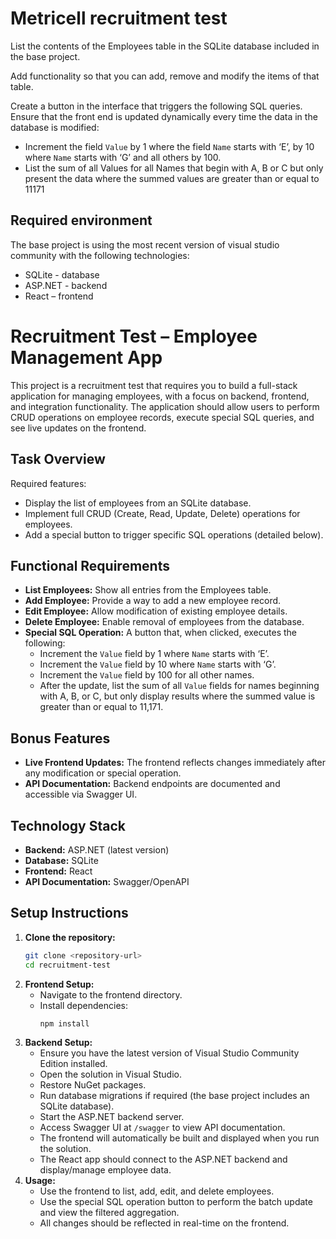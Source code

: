 # Metricell recruitment test

List the contents of the Employees table in the SQLite database included in the base project.

Add functionality so that you can add, remove and modify the items of that table.

Create a button in the interface that triggers the following SQL queries. Ensure that the front end is updated dynamically every time the data in the database is modified:

- Increment the field `Value` by 1 where the field `Name` starts with ‘E’, by 10 where `Name` starts with ‘G’ and all others by 100.
- List the sum of all Values for all Names that begin with A, B or C but only present the data where the summed values are greater than or equal to 11171

## Required environment

The base project is using the most recent version of visual studio community with the following technologies:

- SQLite - database
- ASP.NET - backend
- React – frontend

# Recruitment Test – Employee Management App

This project is a recruitment test that requires you to build a full-stack application for managing employees, with a focus on backend, frontend, and integration functionality. The application should allow users to perform CRUD operations on employee records, execute special SQL queries, and see live updates on the frontend.

## Task Overview

Required features:

- Display the list of employees from an SQLite database.
- Implement full CRUD (Create, Read, Update, Delete) operations for employees.
- Add a special button to trigger specific SQL operations (detailed below).

## Functional Requirements

- **List Employees:** Show all entries from the Employees table.
- **Add Employee:** Provide a way to add a new employee record.
- **Edit Employee:** Allow modification of existing employee details.
- **Delete Employee:** Enable removal of employees from the database.
- **Special SQL Operation:** A button that, when clicked, executes the following:
  - Increment the `Value` field by 1 where `Name` starts with ‘E’.
  - Increment the `Value` field by 10 where `Name` starts with ‘G’.
  - Increment the `Value` field by 100 for all other names.
  - After the update, list the sum of all `Value` fields for names beginning with A, B, or C, but only display results where the summed value is greater than or equal to 11,171.

## Bonus Features

- **Live Frontend Updates:** The frontend reflects changes immediately after any modification or special operation.
- **API Documentation:** Backend endpoints are documented and accessible via Swagger UI.

## Technology Stack

- **Backend:** ASP.NET (latest version)
- **Database:** SQLite
- **Frontend:** React
- **API Documentation:** Swagger/OpenAPI

## Setup Instructions

1. **Clone the repository:**
   ```bash
   git clone <repository-url>
   cd recruitment-test
   ```
2. **Frontend Setup:**
   - Navigate to the frontend directory.
   - Install dependencies:
     ```bash
     npm install
     ```
3. **Backend Setup:**
   - Ensure you have the latest version of Visual Studio Community Edition installed.
   - Open the solution in Visual Studio.
   - Restore NuGet packages.
   - Run database migrations if required (the base project includes an SQLite database).
   - Start the ASP.NET backend server.
   - Access Swagger UI at `/swagger` to view API documentation.
   - The frontend will automatically be built and displayed when you run the solution.
   - The React app should connect to the ASP.NET backend and display/manage employee data.
4. **Usage:**
   - Use the frontend to list, add, edit, and delete employees.
   - Use the special SQL operation button to perform the batch update and view the filtered aggregation.
   - All changes should be reflected in real-time on the frontend.
